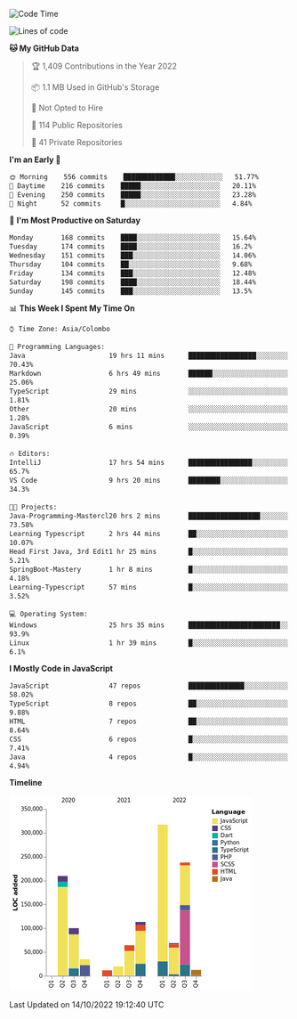 
<!--START_SECTION:waka-->
![Code Time](http://img.shields.io/badge/Code%20Time-730%20hrs%205%20mins-blue)

![Lines of code](https://img.shields.io/badge/From%20Hello%20World%20I%27ve%20Written-1%20Million%20lines%20of%20code-blue)

**🐱 My GitHub Data** 

> 🏆 1,409 Contributions in the Year 2022
 > 
> 📦 1.1 MB Used in GitHub's Storage 
 > 
> 🚫 Not Opted to Hire
 > 
> 📜 114 Public Repositories 
 > 
> 🔑 41 Private Repositories  
 > 
**I'm an Early 🐤** 

```text
🌞 Morning    556 commits    █████████████░░░░░░░░░░░░   51.77% 
🌆 Daytime    216 commits    █████░░░░░░░░░░░░░░░░░░░░   20.11% 
🌃 Evening    250 commits    █████░░░░░░░░░░░░░░░░░░░░   23.28% 
🌙 Night      52 commits     █░░░░░░░░░░░░░░░░░░░░░░░░   4.84%

```
📅 **I'm Most Productive on Saturday** 

```text
Monday       168 commits    ████░░░░░░░░░░░░░░░░░░░░░   15.64% 
Tuesday      174 commits    ████░░░░░░░░░░░░░░░░░░░░░   16.2% 
Wednesday    151 commits    ███░░░░░░░░░░░░░░░░░░░░░░   14.06% 
Thursday     104 commits    ██░░░░░░░░░░░░░░░░░░░░░░░   9.68% 
Friday       134 commits    ███░░░░░░░░░░░░░░░░░░░░░░   12.48% 
Saturday     198 commits    ████░░░░░░░░░░░░░░░░░░░░░   18.44% 
Sunday       145 commits    ███░░░░░░░░░░░░░░░░░░░░░░   13.5%

```


📊 **This Week I Spent My Time On** 

```text
⌚︎ Time Zone: Asia/Colombo

💬 Programming Languages: 
Java                     19 hrs 11 mins      █████████████████░░░░░░░░   70.43% 
Markdown                 6 hrs 49 mins       ██████░░░░░░░░░░░░░░░░░░░   25.06% 
TypeScript               29 mins             ░░░░░░░░░░░░░░░░░░░░░░░░░   1.81% 
Other                    20 mins             ░░░░░░░░░░░░░░░░░░░░░░░░░   1.28% 
JavaScript               6 mins              ░░░░░░░░░░░░░░░░░░░░░░░░░   0.39%

🔥 Editors: 
IntelliJ                 17 hrs 54 mins      ████████████████░░░░░░░░░   65.7% 
VS Code                  9 hrs 20 mins       ████████░░░░░░░░░░░░░░░░░   34.3%

🐱‍💻 Projects: 
Java-Programming-Mastercl20 hrs 2 mins       ██████████████████░░░░░░░   73.58% 
Learning Typescript      2 hrs 44 mins       ██░░░░░░░░░░░░░░░░░░░░░░░   10.07% 
Head First Java, 3rd Edit1 hr 25 mins        █░░░░░░░░░░░░░░░░░░░░░░░░   5.21% 
SpringBoot-Mastery       1 hr 8 mins         █░░░░░░░░░░░░░░░░░░░░░░░░   4.18% 
Learning-Typescript      57 mins             █░░░░░░░░░░░░░░░░░░░░░░░░   3.52%

💻 Operating System: 
Windows                  25 hrs 35 mins      ███████████████████████░░   93.9% 
Linux                    1 hr 39 mins        █░░░░░░░░░░░░░░░░░░░░░░░░   6.1%

```

**I Mostly Code in JavaScript** 

```text
JavaScript               47 repos            ██████████████░░░░░░░░░░░   58.02% 
TypeScript               8 repos             ██░░░░░░░░░░░░░░░░░░░░░░░   9.88% 
HTML                     7 repos             ██░░░░░░░░░░░░░░░░░░░░░░░   8.64% 
CSS                      6 repos             █░░░░░░░░░░░░░░░░░░░░░░░░   7.41% 
Java                     4 repos             █░░░░░░░░░░░░░░░░░░░░░░░░   4.94%

```


**Timeline**

![Chart not found](https://raw.githubusercontent.com/ccweerasinghe1994/ccweerasinghe1994/master/charts/bar_graph.png) 


 Last Updated on 14/10/2022 19:12:40 UTC
<!--END_SECTION:waka-->
